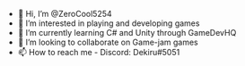 - 👋 Hi, I’m @ZeroCool5254
- 👀 I’m interested in playing and developing games
- 🌱 I’m currently learning C# and Unity through GameDevHQ
- 💞️ I’m looking to collaborate on Game-jam games
- 📫 How to reach me - Discord: Dekiru#5051

<!---
ZeroCool5254/ZeroCool5254 is a ✨ special ✨ repository because its `README.md` (this file) appears on your GitHub profile.
You can click the Preview link to take a look at your changes.
--->

